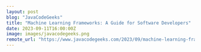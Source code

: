 ```yaml
---
layout: post
blog: "JavaCodeGeeks"
title: "Machine Learning Frameworks: A Guide for Software Developers"
date: 2023-09-11T16:00:00Z
image: images/javacodegeeks.png
remote_url: "https://www.javacodegeeks.com/2023/09/machine-learning-frameworks-a-guide-for-software-developers.html"
---
```


